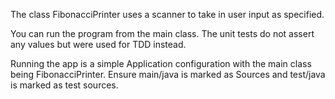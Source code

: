 The class FibonacciPrinter uses a scanner to take in user input as specified.

You can run the program from the main class. The unit tests do not assert any values but were used
for TDD instead.

Running the app is a simple Application configuration with the main class being FibonacciPrinter. Ensure main/java is marked as Sources and test/java is marked as test sources.
